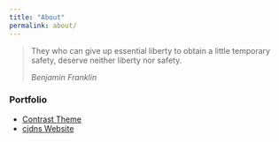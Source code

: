```yaml
---
title: "About"
permalink: about/
---
```

> They who can give up essential liberty to obtain a little temporary safety, deserve neither liberty nor safety.
> 
> _Benjamin Franklin_

### Portfolio

* [Contrast Theme](http://niklabs.cf/contrast)
* [cjdns Website](http://niklabs.cf/info-cjdns)
